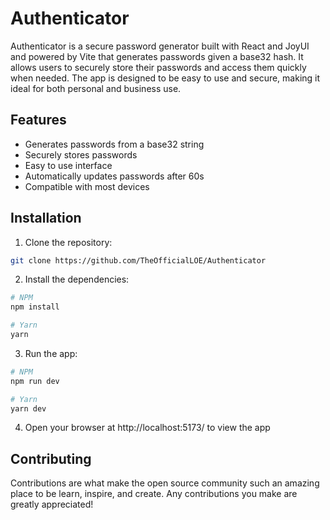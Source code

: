 # Authenticator

Authenticator is a secure password generator built with React and JoyUI and powered by Vite that generates passwords given a base32 hash. It allows users to securely store their passwords and access them quickly when needed. The app is designed to be easy to use and secure, making it ideal for both personal and business use.

## Features 
- Generates passwords from a base32 string
- Securely stores passwords
- Easy to use interface
- Automatically updates passwords after 60s
- Compatible with most devices

## Installation 
1. Clone the repository: 
```bash
git clone https://github.com/TheOfficialLOE/Authenticator
```

2. Install the dependencies: 
```bash
# NPM
npm install

# Yarn
yarn
```

3. Run the app: 
```bash
# NPM
npm run dev

# Yarn 
yarn dev
```

4. Open your browser at http://localhost:5173/ to view the app


 ## Contributing  

 Contributions are what make the open source community such an amazing place to be learn, inspire, and create. Any contributions you make are greatly appreciated!